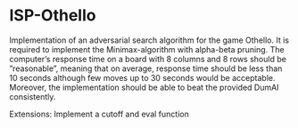 # ISP-Othello

Implementation of an adversarial search algorithm for the game Othello. It is required to implement the Minimax-algorithm 
with alpha-beta pruning. The computer’s response time on a board with 8 columns and 8 rows should be ”reasonable”, meaning that 
on average, response time should be less than 10 seconds although few moves up to 30 seconds would be acceptable. Moreover, the 
implementation should be able to beat the provided DumAI consistently.

Extensions: Implement a cutoff and eval function 
